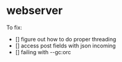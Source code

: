 # webserver
To fix: <br>
- [] figure out how to do proper threading
- [] access post fields with json incoming
- [] failing with --gc:orc
 


